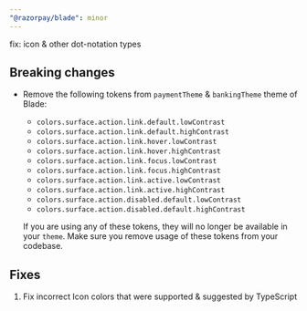 ```yaml
---
"@razorpay/blade": minor
---
```


fix: icon & other dot-notation types

## Breaking changes
- Remove the following tokens from `paymentTheme` & `bankingTheme` theme of Blade:
  - `colors.surface.action.link.default.lowContrast`
  - `colors.surface.action.link.default.highContrast` 
  - `colors.surface.action.link.hover.lowContrast`
  - `colors.surface.action.link.hover.highContrast` 
  - `colors.surface.action.link.focus.lowContrast`
  - `colors.surface.action.link.focus.highContrast` 
  - `colors.surface.action.link.active.lowContrast`
  - `colors.surface.action.link.active.highContrast` 
  - `colors.surface.action.disabled.default.lowContrast`
  - `colors.surface.action.disabled.default.highContrast` 

  If you are using any of these tokens, they will no longer be available in your `theme`. Make sure you remove usage of these tokens from your codebase.

## Fixes
1. Fix incorrect Icon colors that were supported & suggested by TypeScript
